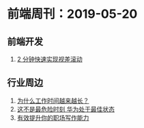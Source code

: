 # 前端周刊：2019-05-20

## 前端开发

1. [2 分钟快速实现视差滚动](https://simpleparallax.com/)

## 行业周边

1. [为什么工作时间越来越长？](https://www.ljsw.io/knowl/article/FH.html)
2. [这不是最危险时刻 华为处于最佳状态](https://www.cnbeta.com/articles/tech/850923.htm)
3. [有效提升你的职场写作能力](https://www.yuque.com/quxiaofeng/vsi4x4/qru9dn)
